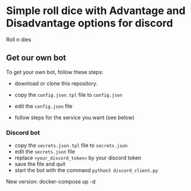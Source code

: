 # Simple roll dice with Advantage and Disadvantage options for discord

Roll n dies 

## Get our own bot

To get your own bot, follow these steps:
- download or clone this repository.
- copy the `config.json.tpl` file to `config.json`
- edit the `config.json` file

- follow steps for the service you want (see below)

### Discord bot

- copy the `secrets.json.tpl` file to `secrets.json`
- edit the `secrets.json` file
- replace `<your_discord_token>` by your discord token
- save the file and quit
- start the bot with the command `python3 discord_client.py`

[comment]: <> (docker build . -t roll-dices && docker run -d roll-dices)

New version: 
docker-compose up -d